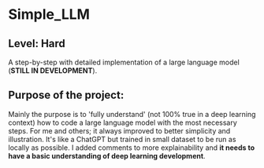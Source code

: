 # Simple_LLM
## Level: Hard

A step-by-step with detailed implementation of a large language model (__STILL IN DEVELOPMENT__).

## Purpose of the project:
Mainly the purpose is to 'fully understand' (not 100% true in a deep learning context) how to code a large language model with the most necessary steps. For me and others; it always improved to better simplicity and illustration. It's like a ChatGPT but trained in small dataset to be run as locally as possible. I added comments to more explainability and __it needs to have a basic understanding of deep learning development__.
